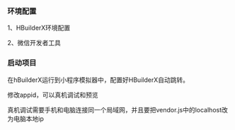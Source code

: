 ### 环境配置

1、HBuilderX环境配置

2、微信开发者工具

### 启动项目

在hBuilderX运行到小程序模拟器中，配置好HBuilderX自动跳转。

修改appid，可以真机调试和预览

真机调试需要手机和电脑连接同一个局域网，并且要把vendor.js中的localhost改为电脑本地ip
